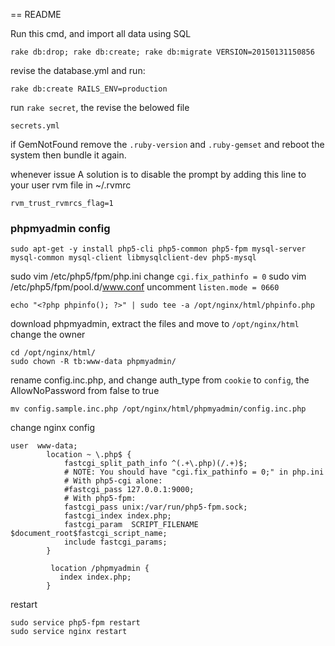 == README

Run this cmd, and import all data using SQL
```
rake db:drop; rake db:create; rake db:migrate VERSION=20150131150856
```

revise the database.yml and run:
```
rake db:create RAILS_ENV=production
```

run `rake secret`, the revise the belowed file
```
secrets.yml
```

if GemNotFound
remove the `.ruby-version` and `.ruby-gemset` and reboot the system
then bundle it again.

whenever issue
A solution is to disable the prompt by adding this line to your user rvm file in ~/.rvmrc
```
rvm_trust_rvmrcs_flag=1
```
### phpmyadmin config
```
sudo apt-get -y install php5-cli php5-common php5-fpm mysql-server mysql-common mysql-client libmysqlclient-dev php5-mysql
```
sudo vim /etc/php5/fpm/php.ini
change `cgi.fix_pathinfo = 0`
sudo vim /etc/php5/fpm/pool.d/www.conf 
uncomment `listen.mode = 0660`
```
echo "<?php phpinfo(); ?>" | sudo tee -a /opt/nginx/html/phpinfo.php
```
download phpmyadmin, extract the files and move to `/opt/nginx/html`
change the owner
```
cd /opt/nginx/html/
sudo chown -R tb:www-data phpmyadmin/
```
rename config.inc.php, 
and change auth_type from `cookie` to `config`, 
the AllowNoPassword from false to true
```
mv config.sample.inc.php /opt/nginx/html/phpmyadmin/config.inc.php
```
change nginx config
```
user  www-data;
        location ~ \.php$ {
            fastcgi_split_path_info ^(.+\.php)(/.+)$;
            # NOTE: You should have "cgi.fix_pathinfo = 0;" in php.ini
            # With php5-cgi alone:
            #fastcgi_pass 127.0.0.1:9000;
            # With php5-fpm:
            fastcgi_pass unix:/var/run/php5-fpm.sock;
            fastcgi_index index.php;
            fastcgi_param  SCRIPT_FILENAME  $document_root$fastcgi_script_name;
            include fastcgi_params;
        }

         location /phpmyadmin {
           index index.php;
        }
```
restart
```
sudo service php5-fpm restart
sudo service nginx restart
```